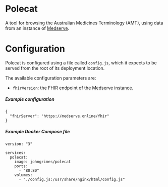 # Polecat

A tool for browsing the Australian Medicines Terminology (AMT), using data from
an instance of [Medserve](http://medserve.online).

# Configuration

Polecat is configured using a file called `config.js`, which it expects to be
served from the root of its deployment location.

The available configuration parameters are:

- `fhirVersion`: the FHIR endpoint of the Medserve instance.

##### Example configuration

```
{
  "fhirServer": "https://medserve.online/fhir"
}
```

##### Example Docker Compose file

```
version: "3"

services:
  polecat:
    image: johngrimes/polecat
    ports:
      - "80:80"
    volumes:
      - "./config.js:/usr/share/nginx/html/config.js"
```
